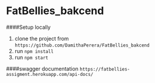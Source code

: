 # FatBellies_bakcend


####Setup locally
1. clone the project from `https://github.com/DamithaPerera/FatBellies_bakcend`
2. run `npm install`
3. run `npm start`


####swagger documentation
`https://fatbellies-assigment.herokuapp.com/api-docs/`
